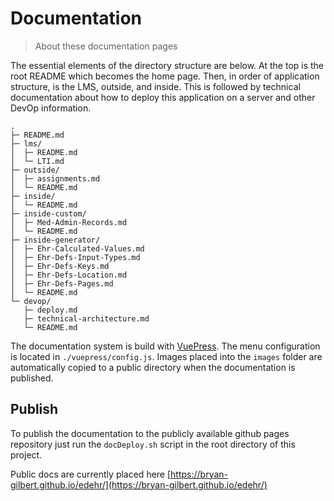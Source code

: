 # Documentation

> About these documentation pages

The essential elements of the directory structure are below.  At the top is the root README which becomes the
home page. Then, in order of application structure, is the LMS, outside, and inside.  This is followed by technical 
documentation about how to deploy this application on a server and other DevOp information.

```
.
├─ README.md
├─ lms/
│  ├─ README.md
│  └─ LTI.md
├─ outside/
│  ├─ assignments.md
│  └─ README.md
├─ inside/
│  └─ README.md
├─ inside-custom/
│  ├─ Med-Admin-Records.md
│  └─ README.md
├─ inside-generator/
│  ├─ Ehr-Calculated-Values.md
│  ├─ Ehr-Defs-Input-Types.md
│  ├─ Ehr-Defs-Keys.md
│  ├─ Ehr-Defs-Location.md
│  ├─ Ehr-Defs-Pages.md
│  └─ README.md
└─ devop/
   ├─ deploy.md
   ├─ technical-architecture.md
   └─ README.md
```

The documentation system is build with [VuePress](https://vuepress.vuejs.org/).  The menu configuration is located
in ```./vuepress/config.js```.   Images placed into the ```images``` folder are automatically copied to a
public directory when the documentation is published.

## Publish

To publish the documentation to the publicly available github pages repository just run the ```docDeploy.sh``` script
in the root directory of this project.  

Public docs are currently placed here [https://bryan-gilbert.github.io/edehr/](https://bryan-gilbert.github.io/edehr/)
